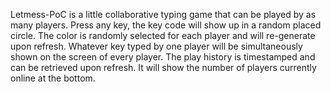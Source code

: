 Letmess-PoC is a little collaborative typing game that can be played by as many players. Press any key, the key code will show up in a random placed circle. The color is randomly selected for each player and will re-generate upon refresh. Whatever key typed by one player will be simultaneously shown on the screen of every player. The play history is timestamped and can be retrieved upon refresh. It will show the number of players currently online at the bottom.

